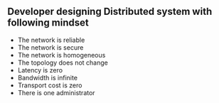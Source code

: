 ## Developer designing Distributed system with following mindset
- The network is reliable
- The network is secure
- The network is homogeneous
- The topology does not change
- Latency is zero
- Bandwidth is infinite
- Transport cost is zero
- There is one administrator
